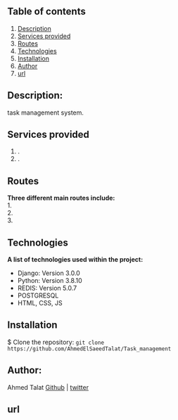 ## Table of contents
1. [Description](#description)
2. [Services provided](#services-provided)
3. [Routes](#routes)
4. [Technologies](#technologies)
5. [Installation](#installation)
6. [Author](#author)
7. [url](#url)


## Description:
task management system.

## Services provided
1. . 
2. . 

## Routes
**Three different main routes include:**  
1.   
2.   
3. 

## Technologies
**A list of technologies used within the project:**  
* Django: Version 3.0.0
* Python: Version 3.8.10 
* REDIS: Version 5.0.7
* POSTGRESQL
* HTML, CSS, JS

## Installation
$ Clone the repository: `git clone https://github.com/AhmedElSaeedTalat/Task_management`  

## Author:
Ahmed Talat [Github](https://github.com/AhmedElSaeedTalat) | [twitter](https://twitter.com/AhmedElsaeed105)

## url
